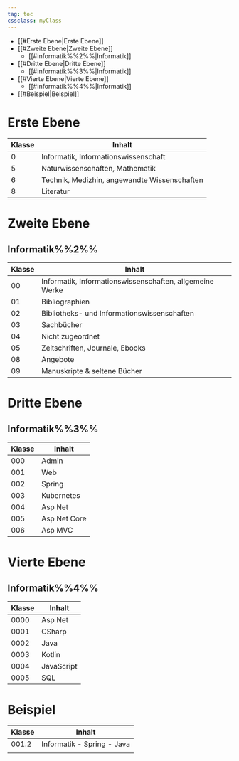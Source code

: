 ```yaml
---
tag: toc
cssclass: myClass
---
```

- [[#Erste Ebene|Erste Ebene]]
- [[#Zweite Ebene|Zweite Ebene]]
	- [[#Informatik%%2%%|Informatik]]
- [[#Dritte Ebene|Dritte Ebene]]
	- [[#Informatik%%3%%|Informatik]]
- [[#Vierte Ebene|Vierte Ebene]]
	- [[#Informatik%%4%%|Informatik]]
- [[#Beispiel|Beispiel]]


# Erste Ebene
| Klasse | Inhalt                                       |
| ------ | -------------------------------------------- |
| 0      | Informatik, Informationswissenschaft         |
| 5      | Naturwissenschaften, Mathematik              |
| 6      | Technik, Medizhin, angewandte Wissenschaften |
| 8      | Literatur                                    |

# Zweite Ebene
## Informatik%%2%%
| Klasse | Inhalt                                                   |
| ------ | -------------------------------------------------------- |
| 00     | Informatik, Informationswissenschaften, allgemeine Werke |
| 01     | Bibliographien                                           |
| 02     | Bibliotheks- und Informationswissenschaften              |
| 03     | Sachbücher                                               |
| 04     | Nicht zugeordnet                                         |
| 05     | Zeitschriften, Journale, Ebooks                          |
| 08     | Angebote                                                 |
| 09     | Manuskripte & seltene Bücher                             |

# Dritte Ebene 
## Informatik%%3%%
| Klasse | Inhalt       |
| ------ | ------------ |
| 000    | Admin        | 
| 001    | Web          |
| 002    | Spring       |
| 003    | Kubernetes   |
| 004    | Asp Net      |
| 005    | Asp Net Core |
| 006    | Asp MVC      |

# Vierte Ebene
## Informatik%%4%%
| Klasse | Inhalt     |
| ------ | ---------- |
| 0000   | Asp Net    |
| 0001   | CSharp     |
| 0002   | Java       |
| 0003   | Kotlin     |
| 0004   | JavaScript |
| 0005   | SQL        |


# Beispiel
| Klasse | Inhalt                     |
| ------ | -------------------------- |
| 001.2  | Informatik - Spring - Java |
|        |                            |
